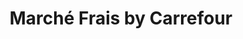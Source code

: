 ---
title: "Marché Frais by Carrefour"
url: /bretigny-sur-orge/marche-frais-by-carrefour/
shop: supermarché
---